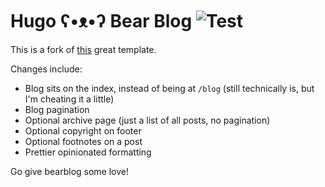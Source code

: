 # Hugo ʕ•ᴥ•ʔ Bear Blog ![Test](https://github.com/janraasch/hugo-bearblog/workflows/CI/badge.svg?branch=master&event=push)

This is a fork of [this](https://github.com/janraasch/hugo-bearblog) great template.

Changes include:

- Blog sits on the index, instead of being at `/blog` (still technically is, but I'm cheating it a little)
- Blog pagination
- Optional archive page (just a list of all posts, no pagination)
- Optional copyright on footer
- Optional footnotes on a post
- Prettier opinionated formatting

Go give bearblog some love!
